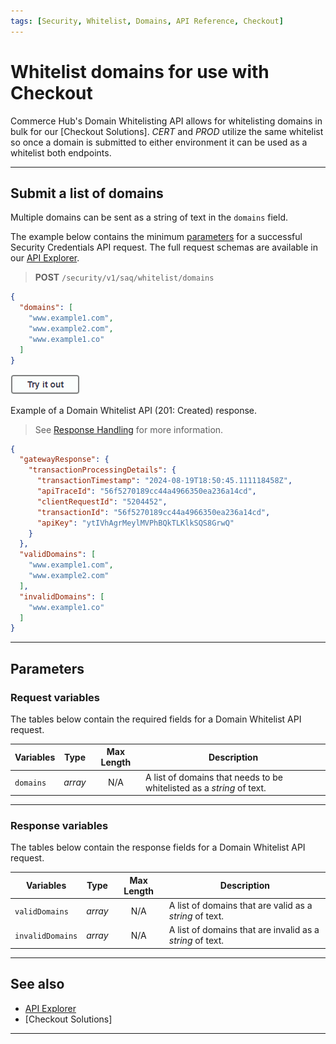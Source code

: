 ```yaml
---
tags: [Security, Whitelist, Domains, API Reference, Checkout]
---
```


# Whitelist domains for use with Checkout

Commerce Hub's Domain Whitelisting API allows for whitelisting domains in bulk for our [Checkout Solutions]. *CERT* and *PROD* utilize the same whitelist so once a domain is submitted to either environment it can be used as a whitelist both endpoints.

---

## Submit a list of domains

Multiple domains can be sent as a string of text in the `domains` field.

<!--
type: tab
titles: Request, Response
-->

The example below contains the minimum [parameters](#parameters) for a successful Security Credentials API request. The full request schemas are available in our [API Explorer](../api/?type=post&path=/security/v1/saq/whitelist/domains).

<!-- theme: success -->
> **POST** `/security/v1/saq/whitelist/domains`

```json
{
  "domains": [
    "www.example1.com",
    "www.example2.com",
    "www.example1.co"
  ]
}
```

[![Try it out](../../../../assets/images/button.png)](../api/?type=post&path=/security/v1/saq/whitelist/domains)

<!--
type: tab
-->

Example of a Domain Whitelist API (201: Created) response.

<!-- theme: info -->
> See [Response Handling](?path=docs/Resources/Guides/Response-Codes/Response-Handling.md) for more information.

```json
{
  "gatewayResponse": {
    "transactionProcessingDetails": {
      "transactionTimestamp": "2024-08-19T18:50:45.111118458Z",
      "apiTraceId": "56f5270189cc44a4966350ea236a14cd",
      "clientRequestId": "5204452",
      "transactionId": "56f5270189cc44a4966350ea236a14cd",
      "apiKey": "ytIVhAgrMeylMVPhBQkTLKlkSQS8GrwQ"
    }
  },
  "validDomains": [
    "www.example1.com",
    "www.example2.com"
  ],
  "invalidDomains": [
    "www.example1.co"
  ]
}
```

<!-- type: tab-end -->

---

## Parameters

### Request variables

The tables below contain the required fields for a Domain Whitelist API request.

| Variables | Type| Max Length | Description |
| ----- | :-----: | :-----: | ----- |
| `domains` | *array* | N/A | A list of domains that needs to be whitelisted as a *string* of text. |

---

### Response variables

The tables below contain the response fields for a Domain Whitelist API request.

| Variables | Type| Max Length | Description |
| ----- | :-----: | :-----: | ----- |
| `validDomains` | *array* | N/A | A list of domains that are valid as a *string* of text. |
| `invalidDomains` | *array* | N/A | A list of domains that are invalid as a *string* of text. |

---

## See also

- [API Explorer](../api/?type=post&path=/security/v1/saq/whitelist/domains)
- [Checkout Solutions]

---
